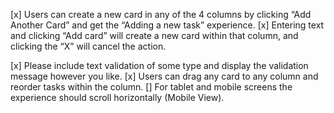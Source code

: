[x] Users can create a new card in any of the 4 columns by clicking “Add Another Card” and
get the “Adding a new task” experience.
[x] Entering text and clicking “Add card” will create a new card within that column, and clicking the “X” will cancel the action.

[x] Please include text validation of some type and display the validation message however you like.
[x] Users can drag any card to any column and reorder tasks within the column.
[] For tablet and mobile screens the experience should scroll horizontally (Mobile View).
